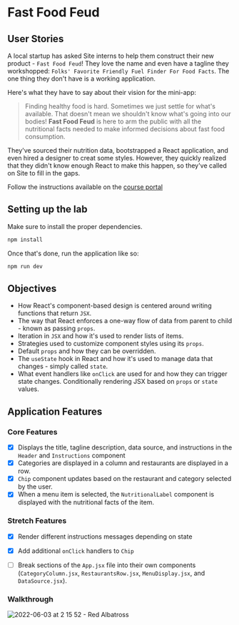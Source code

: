 # Fast Food Feud

## User Stories
A local startup has asked Site interns to help them construct their new product - `Fast Food Feud`! They love the name and even have a tagline they workshopped: `Folks' Favorite Friendly Fuel Finder For Food Facts`. The one thing they don't have is a working application.

Here's what they have to say about their vision for the mini-app:

> Finding healthy food is hard. Sometimes we just settle for what's available. That doesn't mean we shouldn't know what's going into our bodies! **Fast Food Feud** is here to arm the public with all the nutritional facts needed to make informed decisions about fast food consumption.

They've sourced their nutrition data, bootstrapped a React application, and even hired a designer to creat some styles. However, they quickly realized that they didn't know enough React to make this happen, so they've called on Site to fill in the gaps.

Follow the instructions available on the [course portal](https://courses.codepath.org/courses/summer_internship_for_tech_excellence/unit/2#!lab1)


## Setting up the lab

Make sure to install the proper dependencies.

```bash
npm install
```

Once that's done, run the application like so:

```bash
npm run dev
```

## Objectives
 - How React's component-based design is centered around writing functions that return `JSX`.
 - The way that React enforces a one-way flow of data from parent to child - known as passing `props`.
 - Iteration in `JSX` and how it's used to render lists of items.
 - Strategies used to customize component styles using its `props`.
 - Default `props` and how they can be overridden.
 - The `useState` hook in React and how it's used to manage data that changes - simply called `state`.
 - What event handlers like `onClick` are used for and how they can trigger state changes.
 Conditionally rendering JSX based on `props` or `state` values.
## Application Features
### Core Features
 - [x] Displays the title, tagline description, data source, and instructions in the `Header` and `Instructions` component
 - [x] Categories are displayed in a column and restaurants are displayed in a row.
 - [x] `Chip` component updates based on the restaurant and category selected by the user.
 - [x] When a menu item is selected, the `NutritionalLabel` component is displayed with the nutritional facts of the item.
### Stretch Features
 - [x] Render different instructions messages depending on state
 - [x] Add additional `onClick` handlers to `Chip`
 - [ ] Break sections of the `App.jsx` file into their own components (`CategoryColumn.jsx`, `RestaurantsRow.jsx`, `MenuDisplay.jsx`, and `DataSource.jsx`).


### Walkthrough
![2022-06-03 at 2 15 52 - Red Albatross](https://user-images.githubusercontent.com/1930836/171797855-1df861e5-2e98-4674-9afc-0c51df522207.gif)
